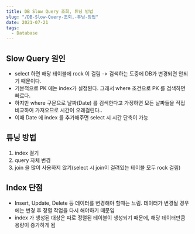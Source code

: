 ```yaml
---
title: DB Slow Query 조회, 튜닝 방법
slug: "/DB-Slow-Query-조회,-튜닝-방법"
date: 2021-07-21
tags:
  - Database
---
```


## Slow Query 원인

- select 하면 해당 테이블에 rock 이 걸림 -\> 검색하는 도중에 DB가 변경되면 안되기 때문이다.
- 기본적으로 PK 에는 index가 설정된다. 그래서 where 조건으로 PK 를 검색하면 빠르다.
- 하지만 where 구문으로 날짜(Date) 를 검색한다고 가정하면 모든 날짜들을 직접 비교하여 가져오므로 시간이 오래걸린다..
- 이때 Date 에 index 를 추가해주면 select 시 시간 단축이 가능

## 튜닝 방법

1. index 걸기
2. query 자체 변경
3. join 을 많이 사용하지 않기(select 시 join이 걸려있는 테이블 모두 rock 걸림)

## Index 단점

- Insert, Update, Delete 등 데이터를 변경해야 할때는 느림. 데이터가 변경될 경우에는 변경 후 정렬 작업을 다시 해야하기 때문임
- index 가 생성된 대상은 따로 정렬된 테이블이 생성되기 때문에, 해당 데이터만큼 용량이 증가하게 됨
